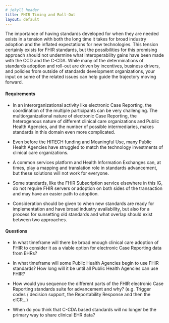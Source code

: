 ```yaml
---
# jekyll header
title: FHIR Timing and Roll-Out
layout: default
---
```


<!-- { :.no_toc } -->

<!-- TOC  the css styling for this is \pages\assets\css\project.css under 'markdown-toc'-->

<!-- * Do not remove this line (it will not be displayed)
{:toc} -->


<!-- end TOC -->


The importance of having standards developed for when they are needed
exists in a tension with both the long time it takes for broad industry
adoption and the inflated expectations for new technologies. This
tension certainly exists for FHIR standards, but the possibilities for
this promising approach should not undermine what interoperability gains
have been made with the CCD and the C-CDA. While many of the
determinations of standards adoption and roll-out are driven by
incentives, business drivers, and policies from outside of standards
development organizations, your input on some of the related issues can
help guide the trajectory moving forward.

#### Requirements

  - In an interorganizational activity like electronic Case Reporting,
    the coordination of the multiple participants can be very
    challenging. The multiorganizational nature of electronic Case
    Reporting, the heterogenous nature of different clinical care
    organizations and Public Health Agencies, and the number of possible
    intermediaries, makes standards in this domain even more
    complicated.

  - Even before the HITECH funding and Meaningful Use, many Public
    Health Agencies have struggled to match the technology investments
    of clinical care organizations.

  - A common services platform and Health Information Exchanges can, at
    times, play a mapping and translation role in standards advancement,
    but these solutions will not work for everyone.

  - Some standards, like the FHIR Subscription service elsewhere in this
    IG, do not require FHIR servers or adoption on both sides of the
    transaction and may have an easier path to adoption.

  - Consideration should be given to when new standards are ready for
    implementation and have broad industry availability, but also for a
    process for sunsetting old standards and what overlap should exist
    between two approaches.

#### Questions

  - In what timeframe will there be broad enough clinical care adoption
    of FHIR to consider it as a viable option for electronic Case
    Reporting data from EHRs?

  - In what timeframe will some Public Health Agencies begin to use FHIR
    standards? How long will it be until all Public Health Agencies can
    use FHIR?

  - How would you sequence the different parts of the FHIR electronic
    Case Reporting standards suite for advancement and why? (e.g.
    Trigger codes / decision support, the Reportability Response and
    then the eICR…)

  - When do you think that C-CDA based standards will no longer be the
    primary way to share clinical EHR data?
